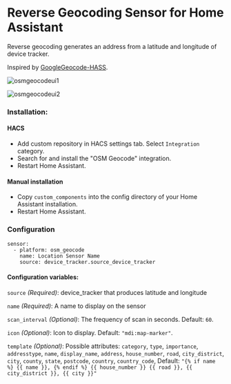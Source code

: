 # Reverse Geocoding Sensor for Home Assistant

Reverse geocoding generates an address from a latitude and longitude of device tracker.

Inspired by [GoogleGeocode-HASS](https://github.com/michaelmcarthur/GoogleGeocode-HASS).

![osmgeocodeui1](https://github.com/seler/osm-geocode/blob/master/osmgeocodeui1.png 'Screenshot')

![osmgeocodeui2](https://github.com/seler/osm-geocode/blob/master/osmgeocodeui2.png 'Screenshot')

### Installation:

#### HACS

- Add custom repository in HACS settings tab. Select `Integration` category.
- Search for and install the "OSM Geocode" integration.
- Restart Home Assistant.

#### Manual installation

- Copy `custom_components` into the config directory of your Home Assistant installation.
- Restart Home Assistant.

### Configuration

```
sensor:
  - platform: osm_geocode
    name: Location Sensor Name
    source: device_tracker.source_device_tracker
```

#### Configuration variables:

`source` _(Required)_: device_tracker that produces latitude and longitude

`name` _(Required)_: A name to display on the sensor


`scan_interval` _(Optional)_: The frequency of scan in seconds. Default: `60`.

`icon` _(Optional)_: Icon to display. Default: `"mdi:map-marker"`.

`template` _(Optional)_:
    Possible attributes: `category`, `type`, `importance`, `addresstype`, `name`, `display_name`, `address`, `house_number`, `road`, `city_district`, `city`, `county`, `state`, `postcode`, `country`, `country_code`, 
    Default: `"{% if name %} {{ name }}, {% endif %} {{ house_number }} {{ road }}, {{ city_district }}, {{ city }}"` 

